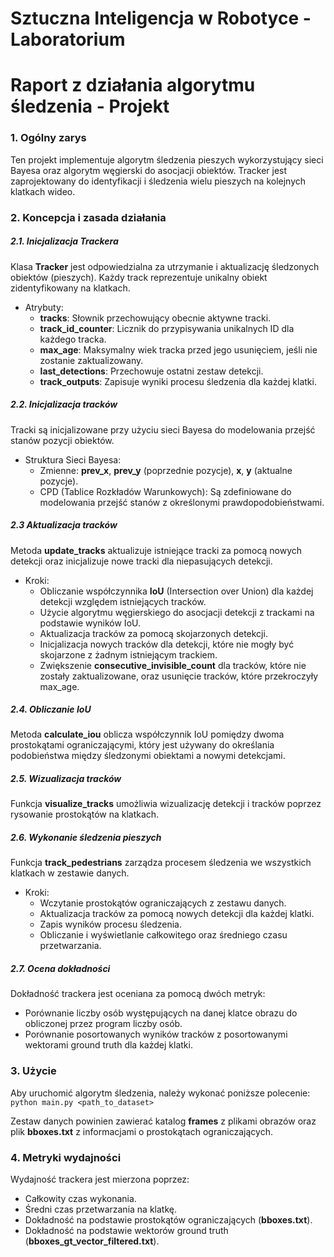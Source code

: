 # Sztuczna Inteligencja w Robotyce - Laboratorium
# Raport z działania algorytmu śledzenia - Projekt

### 1. Ogólny zarys

Ten projekt implementuje algorytm śledzenia pieszych wykorzystujący sieci Bayesa oraz algorytm węgierski do asocjacji obiektów. Tracker jest zaprojektowany do identyfikacji i śledzenia wielu pieszych na kolejnych klatkach wideo.

### 2. Koncepcja i zasada działania

##### 2.1. Inicjalizacja Trackera

Klasa **Tracker** jest odpowiedzialna za utrzymanie i aktualizację śledzonych obiektów (pieszych). Każdy track reprezentuje unikalny obiekt zidentyfikowany na klatkach.
- Atrybuty:
  - **tracks**: Słownik przechowujący obecnie aktywne tracki.
  - **track_id_counter**: Licznik do przypisywania unikalnych ID dla każdego tracka.
  - **max_age**: Maksymalny wiek tracka przed jego usunięciem, jeśli nie zostanie zaktualizowany.
  - **last_detections**: Przechowuje ostatni zestaw detekcji.
  - **track_outputs**: Zapisuje wyniki procesu śledzenia dla każdej klatki.

##### 2.2. Inicjalizacja tracków
Tracki są inicjalizowane przy użyciu sieci Bayesa do modelowania przejść stanów pozycji obiektów.
- Struktura Sieci Bayesa:
  - Zmienne: **prev_x**, **prev_y** (poprzednie pozycje), **x**, **y** (aktualne pozycje).
  - CPD (Tablice Rozkładów Warunkowych): Są zdefiniowane do modelowania przejść stanów z określonymi prawdopodobieństwami.

##### 2.3 Aktualizacja tracków
Metoda **update_tracks** aktualizuje istniejące tracki za pomocą nowych detekcji oraz inicjalizuje nowe tracki dla niepasujących detekcji.
- Kroki:
  - Obliczanie współczynnika **IoU** (Intersection over Union) dla każdej detekcji względem istniejących tracków.
  - Użycie algorytmu węgierskiego do asocjacji detekcji z trackami na podstawie wyników IoU.
  - Aktualizacja tracków za pomocą skojarzonych detekcji.
  - Inicjalizacja nowych tracków dla detekcji, które nie mogły być skojarzone z żadnym istniejącym trackiem.
  - Zwiększenie **consecutive_invisible_count** dla tracków, które nie zostały zaktualizowane, oraz usunięcie tracków, które przekroczyły max_age.

##### 2.4. Obliczanie IoU
Metoda **calculate_iou** oblicza współczynnik IoU pomiędzy dwoma prostokątami ograniczającymi, który jest używany do określania podobieństwa między śledzonymi obiektami a nowymi detekcjami.

##### 2.5. Wizualizacja tracków
Funkcja **visualize_tracks** umożliwia wizualizację detekcji i tracków poprzez rysowanie prostokątów na klatkach.

##### 2.6. Wykonanie śledzenia pieszych
Funkcja **track_pedestrians** zarządza procesem śledzenia we wszystkich klatkach w zestawie danych.
- Kroki:
  - Wczytanie prostokątów ograniczających z zestawu danych.
  - Aktualizacja tracków za pomocą nowych detekcji dla każdej klatki.
  - Zapis wyników procesu śledzenia.
  - Obliczanie i wyświetlanie całkowitego oraz średniego czasu przetwarzania.

##### 2.7. Ocena dokładności
Dokładność trackera jest oceniana za pomocą dwóch metryk:
- Porównanie liczby osób występujących na danej klatce obrazu do obliczonej przez program liczby osób.
- Porównanie posortowanych wyników tracków z posortowanymi wektorami ground truth dla każdej klatki.

### 3. Użycie
Aby uruchomić algorytm śledzenia, należy wykonać poniższe polecenie:
```python main.py <path_to_dataset>```

Zestaw danych powinien zawierać katalog **frames** z plikami obrazów oraz plik **bboxes.txt** z informacjami o prostokątach ograniczających.

### 4. Metryki wydajności
Wydajność trackera jest mierzona poprzez:
- Całkowity czas wykonania.
- Średni czas przetwarzania na klatkę.
- Dokładność na podstawie prostokątów ograniczających (**bboxes.txt**).
- Dokładność na podstawie wektorów ground truth (**bboxes_gt_vector_filtered.txt**).

